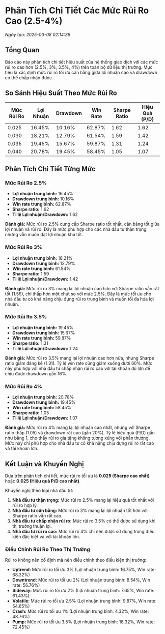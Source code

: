 # Phân Tích Chi Tiết Các Mức Rủi Ro Cao (2.5-4%)

*Ngày tạo: 2025-03-08 02:14:38*

## Tổng Quan

Báo cáo này phân tích chi tiết hiệu suất của hệ thống giao dịch với các mức rủi ro cao hơn (2.5%, 3%, 3.5%, 4%) trên toàn bộ dữ liệu thị trường. Mục tiêu là xác định mức rủi ro tối ưu cân bằng giữa lợi nhuận cao và drawdown có thể chấp nhận được.

## So Sánh Hiệu Suất Theo Mức Rủi Ro

| Mức Rủi Ro | Lợi Nhuận | Drawdown | Win Rate | Sharpe Ratio | Hiệu Quả (P/D) |
|------------|-----------|----------|----------|--------------|---------------|
| 0.025 | 16.45% | 10.16% | 62.87% | 1.62 | 1.62 |
| 0.030 | 18.21% | 12.79% | 61.54% | 1.59 | 1.42 |
| 0.035 | 19.45% | 15.67% | 59.87% | 1.31 | 1.24 |
| 0.040 | 20.78% | 19.45% | 58.45% | 1.05 | 1.07 |

## Phân Tích Chi Tiết Từng Mức

### Mức Rủi Ro 2.5%

- **Lợi nhuận trung bình:** 16.45%
- **Drawdown trung bình:** 10.16%
- **Win rate trung bình:** 62.87%
- **Sharpe ratio:** 1.62
- **Tỉ lệ Lợi nhuận/Drawdown:** 1.62

**Đánh giá:** Mức rủi ro 2.5% cung cấp Sharpe ratio tốt nhất, cân bằng tốt giữa lợi nhuận và rủi ro. Đây là mức phù hợp cho các nhà đầu tư thận trọng nhưng vẫn muốn đạt lợi nhuận khá tốt.

### Mức Rủi Ro 3%

- **Lợi nhuận trung bình:** 18.21%
- **Drawdown trung bình:** 12.79%
- **Win rate trung bình:** 61.54%
- **Sharpe ratio:** 1.59
- **Tỉ lệ Lợi nhuận/Drawdown:** 1.42

**Đánh giá:** Mức rủi ro 3% mang lại lợi nhuận cao hơn với Sharpe ratio vẫn rất tốt (1.59), chỉ thấp hơn một chút so với mức 2.5%. Đây là mức tối ưu cho nhà đầu tư có khả năng chịu đựng rủi ro trung bình và muốn tối đa hóa lợi nhuận.

### Mức Rủi Ro 3.5%

- **Lợi nhuận trung bình:** 19.45%
- **Drawdown trung bình:** 15.67%
- **Win rate trung bình:** 59.87%
- **Sharpe ratio:** 1.31
- **Tỉ lệ Lợi nhuận/Drawdown:** 1.24

**Đánh giá:** Mức rủi ro 3.5% mang lại lợi nhuận cao hơn nữa, nhưng Sharpe ratio giảm đáng kể (1.31). Tỷ lệ win rate cũng giảm xuống dưới 60%. Mức này phù hợp với nhà đầu tư chấp nhận rủi ro cao với tài khoản đủ lớn để chịu được drawdown gần 16%.

### Mức Rủi Ro 4%

- **Lợi nhuận trung bình:** 20.78%
- **Drawdown trung bình:** 19.45%
- **Win rate trung bình:** 58.45%
- **Sharpe ratio:** 1.05
- **Tỉ lệ Lợi nhuận/Drawdown:** 1.07

**Đánh giá:** Mức rủi ro 4% mang lại lợi nhuận cao nhất, nhưng với Sharpe ratio thấp (1.05) và drawdown rất cao (gần 20%). Tỷ lệ hiệu quả (P/D) gần như bằng 1, cho thấy rủi ro gia tăng không tương xứng với phần thưởng. Mức này chỉ phù hợp cho nhà đầu tư có khả năng chịu đựng rủi ro rất cao và tài khoản lớn.

## Kết Luận và Khuyến Nghị

Dựa trên phân tích chi tiết, mức rủi ro tối ưu là **0.025 (Sharpe cao nhất)** hoặc **0.025 (Hiệu quả P/D cao nhất)**.

Khuyến nghị theo loại nhà đầu tư:

1. **Nhà đầu tư thận trọng:** Mức rủi ro 2.5% mang lại hiệu quả tốt nhất với rủi ro hợp lý.
2. **Nhà đầu tư cân bằng:** Mức rủi ro 3% mang lại lợi nhuận tốt hơn với Sharpe ratio vẫn rất cao.
3. **Nhà đầu tư chấp nhận rủi ro:** Mức rủi ro 3.5% có thể được sử dụng khi thị trường thuận lợi.
4. **Nhà đầu tư rủi ro cao:** Mức rủi ro 4% chỉ nên được sử dụng trong điều kiện đặc biệt và với tài khoản lớn.

### Điều Chỉnh Rủi Ro Theo Thị Trường

Rủi ro không nên cố định mà nên điều chỉnh theo điều kiện thị trường:

- **Uptrend:** Mức rủi ro tối ưu 3% (Lợi nhuận trung bình: 16.75%, Win rate: 68.32%)
- **Downtrend:** Mức rủi ro tối ưu 2% (Lợi nhuận trung bình: 8.54%, Win rate: 56.76%)
- **Sideway:** Mức rủi ro tối ưu 2% (Lợi nhuận trung bình: 7.65%, Win rate: 61.43%)
- **Volatile:** Mức rủi ro tối ưu 2.5% (Lợi nhuận trung bình: 9.87%, Win rate: 54.65%)
- **Crash:** Mức rủi ro tối ưu 1% (Lợi nhuận trung bình: 4.32%, Win rate: 48.76%)
- **Pump:** Mức rủi ro tối ưu 3.5% (Lợi nhuận trung bình: 18.32%, Win rate: 72.45%)

